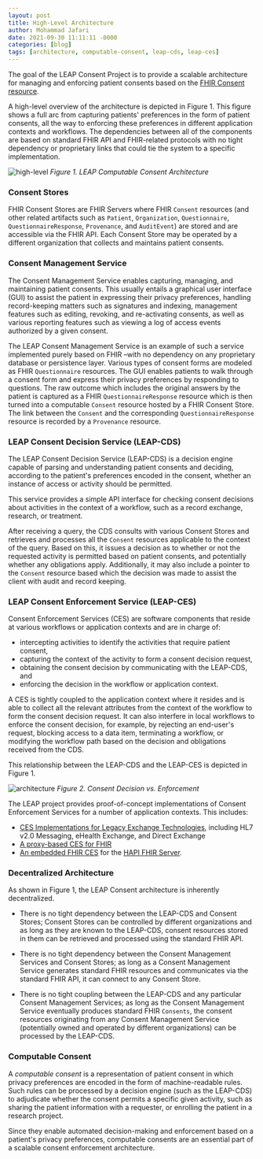 ```yaml
---
layout: post
title: High-Level Architecture    
author: Mohammad Jafari
date: 2021-09-30 11:11:11 -0000
categories: [blog]
tags: [architecture, computable-consent, leap-cds, leap-ces]
---
```


The goal of the LEAP Consent Project is to provide a scalable architecture for managing and enforcing patient consents based on the [FHIR Consent resource](https://www.hl7.org/fhir/consent.html). 

A high-level overview of the architecture is depicted in Figure 1. This figure shows a full arc from capturing patients' preferences in the form of patient consents, all the way to enforcing these preferences in different application contexts and workflows. The dependencies between all of the components are based on standard FHIR API and FHIR-related protocols with no tight dependency or proprietary links that could tie the system to a specific implementation.

![high-level][high-level]
*Figure 1. LEAP Computable Consent Architecture*

### Consent Stores
FHIR Consent Stores are FHIR Servers where FHIR `Consent` resources (and other related artifacts such as `Patient`, `Organization`, `Questionnaire`, `QuestionnaireResponse`, `Provenance`, and `AuditEvent`) are stored and are accessible via the FHIR API. Each Consent Store may be operated by a different organization that collects and maintains patient consents.

### Consent Management Service
The Consent Management Service enables capturing, managing, and maintaining patient consents. This usually entails a graphical user interface (GUI) to assist the patient in expressing their privacy preferences, handling record-keeping matters such as signatures and indexing, management features such as editing, revoking, and re-activating consents, as well as various reporting features such as viewing a log of access events authorized by a given consent. 

The LEAP Consent Management Service is an example of such a service implemented purely based on FHIR –with no dependency on any proprietary database or persistence layer. Various types of consent forms are modeled as FHIR `Questionnaire` resources. The GUI enables patients to walk through a consent form and express their privacy preferences by responding to questions. The raw outcome which includes the original answers by the patient is captured as a FHIR `QuestionnaireResponse` resource which is then turned into a computable `Consent` resource hosted by a FHIR Consent Store. The link between the `Consent` and the corresponding `QuestionnaireResponse` resource is recorded by a `Provenance` resource.

### LEAP Consent Decision Service (LEAP-CDS)
The LEAP Consent Decision Service (LEAP-CDS) is a decision engine capable of parsing and understanding patient consents and deciding, according to the patient's preferences encoded in the consent, whether an instance of access or activity should be permitted.

This service provides a simple API interface for checking consent decisions about activities in the context of a workflow, such as a record exchange, research, or treatment. 

After receiving a query, the CDS consults with various Consent Stores and retrieves and processes all the `Consent` resources applicable to the context of the query. Based on this, it issues a decision as to whether or not the requested activity is permitted based on patient consents, and potentially whether any obligations apply. Additionally, it may also include a pointer to the `Consent` resource based which the decision was made to assist the client with audit and record keeping.

### LEAP Consent Enforcement Service (LEAP-CES)
Consent Enforcement Services (CES) are software components that reside at various workflows or application contexts and are in charge of:
- intercepting activities to identify the activities that require patient consent, 
- capturing the context of the activity to form a consent decision request, 
- obtaining the consent decision by communicating with the LEAP-CDS, and
- enforcing the decision in the workflow or application context. 

A CES is tightly coupled to the application context where it resides and is able to collect all the relevant attributes from the context of the workflow to form the consent decision request. It can also interfere in local workflows to enforce the consent decision, for example, by rejecting an end-user's request, blocking access to a data item, terminating a workflow, or modifying the workflow path based on the decision and obligations received from the CDS. 

This relationship between the LEAP-CDS and the LEAP-CES is depicted in Figure 1.

![architecture][architecture]
*Figure 2. Consent Decision vs. Enforcement*

The LEAP project provides proof-of-concept implementations of Consent Enforcement Services for a number of application contexts. This includes:
- [CES Implementations for Legacy Exchange Technologies](https://github.com/sdhealthconnect/leap-demos), including HL7 v2.0 Messaging, eHealth Exchange, and Direct Exchange
- [A proxy-based CES for FHIR](https://github.com/sdhealthconnect/leap-fhir-ces)
- [An embedded FHIR CES](https://github.com/sdhealthconnect/leap-hapi-fhir-ces-embedded) for the [HAPI FHIR Server](https://hapifhir.io/).


### Decentralized Architecture

As shown in Figure 1, the LEAP Consent architecture is inherently decentralized.  

- There is no tight dependency between the LEAP-CDS and Consent Stores; Consent Stores can be controlled by different organizations and as long as they are known to the LEAP-CDS, consent resources stored in them can be retrieved and processed using the standard FHIR API.

- There is no tight dependency between the Consent Management Services and Consent Stores; as long as a Consent Management Service generates standard FHIR resources and communicates via the standard FHIR API, it can connect to any Consent Store.

- There is no tight coupling between the LEAP-CDS and any particular Consent Management Services; as long as the Consent Management Service eventually produces standard FHIR `Consents`, the consent resources originating from any Consent Management Service (potentially owned and operated by different organizations) can be processed by the LEAP-CDS.

### Computable Consent
A _computable consent_ is a representation of patient consent in which privacy preferences are encoded in the form of machine-readable rules. Such rules can be processed by a decision engine (such as the LEAP-CDS) to adjudicate whether the consent permits a specific given activity, such as sharing the patient information with a requester, or enrolling the patient in a research project. 

Since they enable automated decision-making and enforcement based on a patient's privacy preferences, computable consents are an essential part of a scalable consent enforcement architecture.


[high-level]: {{site.baseurl}}/assets/img/architecture.png "Figure 1. LEAP Computable Consent Architecture"

[architecture]: {{site.baseurl}}/assets/img/cds-ces.png "Figure 2. Consent Decision vs. Enforcement"
